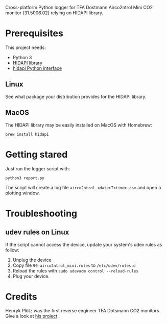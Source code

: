 Cross-platform Python logger for TFA Dostmann Airco2ntrol Mini CO2 monitor (31.5006.02) relying on HIDAPI library.

# Prerequisites

This project needs:
 * Python 3
 * [HIDAPI library](https://github.com/libusb/hidapi)
 * [hidapi Python interface](https://pypi.org/project/hidapi/)

## Linux

See what package your distribution provides for the HIDAPI library.

## MacOS

The HIDAPI library may be easily installed on MacOS with Homebrew:
```shell
brew install hidapi
```

# Getting stared

Just run the logger script with:
```shell
python3 report.py
```

The script will create a log file `airco2ntrol_<date>T<time>.csv` and open a plotting window.

# Troubleshooting

## udev rules on Linux
If the script cannot access the device, update your system's udev rules as follow:

 1. Unplug the device
 2. Copy file `90-airco2ntrol_mini.rules` to `/etc/udev/rules.d`
 3. Reload the rules with `sudo udevadm control --reload-rules`
 4. Plug your device.

# Credits

Henryk Plötz was the first reverse engineer TFA Dotsmann CO2 monitors. Give a look at [his project](https://hackaday.io/project/5301-reverse-engineering-a-low-cost-usb-co-monitor).
